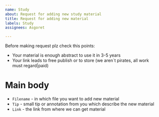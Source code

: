 ```yaml
---
name: Study
about: Request for adding new study material
title: Request for adding new material
labels: Study
assignees: Asgoret

---
```


Before making request plz check this points:
* Your material is enough abstract to use it in 3-5 years
* Your link leads to free publish or to store (we aren`t pirates, all work must regard|paid)

# Main body
* `Filename` - in which file you want to add new material
* `Tip` - small tip or annotation from you which describe the new material
* `Link` - the link from where we can get material
